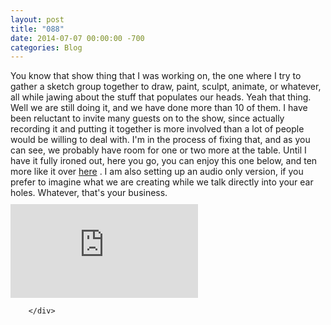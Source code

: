 ```yaml
---
layout: post
title: "088"
date: 2014-07-07 00:00:00 -700
categories: Blog
---
```


<div class="blog-content">
				<div class="paragraph" style="text-align:left;">You know that show thing that I was working on, the one where I try to gather a sketch group together to draw, paint, sculpt, animate, or whatever, all while jawing about the stuff that populates our heads. Yeah that thing. Well we are still doing it, and we have done more than 10 of them. I have been reluctant to invite many guests on to the show, since actually recording it and putting it together is more involved than a lot of people would be willing to deal with. I'm in the process of fixing that, and as you can see, we probably have room for one or two more at the table. Until I have it fully ironed out, here you go, you can enjoy this one below, and ten more like it over <a href="../5feat-video.html">here</a>&nbsp;. I am also setting up an audio only version, if you prefer to imagine what we are creating while we talk directly into your ear holes. Whatever, that's your business.&nbsp;</div>  <div class="wsite-youtube" style="margin-bottom:10px;margin-top:10px;"><div class="wsite-youtube-wrapper wsite-youtube-size-auto wsite-youtube-align-center"> <div class="wsite-youtube-container">  <iframe src="https://www.youtube.com/embed/5PY0rBH_J3k?wmode=opaque" frameborder="0" allowfullscreen=""></iframe> </div> </div></div>

		</div>
        